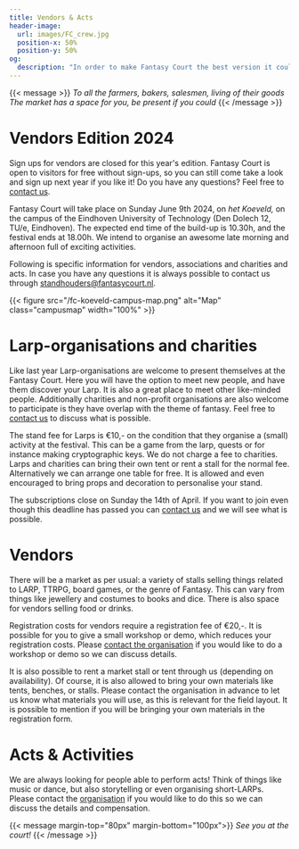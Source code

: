 ```yaml
---
title: Vendors & Acts
header-image:
  url: images/FC_crew.jpg
  position-x: 50%
  position-y: 50%
og:
  description: "In order to make Fantasy Court the best version it could be, we are looking for people who can enrich the experience in their own way. Vendors, acts, workshops, demos, LARP associations, or anything else that fits!"
---
```


{{< message >}}
  _To all the farmers, bakers, salesmen, living of their goods_ \
  _The market has a space for you, be present if you could_
{{< /message >}}

# Vendors Edition 2024
<!-- In order to make Fantasy Court the best version it could be, we'd like to have people who can enrich the experience in whatever way possible. For vendors and entertainers who provide fantasy-related content, we offer an enthusiastic audience interested in LARP and the entire fantasy genre. If you share our enthusiasm you can apply for a place using [this link](https://forms.gle/Qfs6Y61rx4PJm4Mj8).  Do you have any questions? Feel free to [contact us](mailto:standhouders@fantasycourt.nl). -->
Sign ups for vendors are closed for this year's edition. Fantasy Court is open to visitors for free without sign-ups, so you can still come take a look and sign up next year if you like it! Do you have any questions? Feel free to [contact us](mailto:standhouders@fantasycourt.nl).

Fantasy Court will take place on Sunday June 9th 2024, on *het Koeveld,* on the campus of the Eindhoven University of Technology (Den Dolech 12, TU/e, Eindhoven). The expected end time of the build-up is 10.30h, and the festival ends at 18.00h. We intend to organise an awesome late morning and afternoon full of exciting activities.

Following is specific information for vendors, associations and charities and acts. In case you have any questions it is always possible to contact us through [standhouders@fantasycourt.nl](mailto:standhouders@fantasycourt.nl).

{{< figure src="/fc-koeveld-campus-map.png" alt="Map" class="campusmap" width="100%" >}}



# Larp-organisations and charities
Like last year Larp-organisations are welcome to present themselves at the Fantasy Court. Here you will have the option to meet new people, and have them discover your Larp. It is also a great place to meet other like-minded people. Additionally charities and non-profit organisations are also welcome to participate is they have overlap with the theme of fantasy. Feel free to  [contact us](mailto:standhouders@fantasycourt.nl) to discuss what is possible.

The stand fee for Larps is  €10,- on the condition that they organise a (small) activity at the festival. This can be a game from the larp, quests or for instance making cryptographic keys. We do not charge a fee to charities. Larps and charities can bring their own tent or rent a stall for the normal fee. Alternatively we can arrange one table for free. It is allowed and even encouraged to bring props and decoration to personalise your stand.

The subscriptions close on Sunday the 14th of April. If you want to join even though this deadline has passed you can [contact us](mailto:standhouders@fantasycourt.nl) and we will see what is possible.


# Vendors
There will be a market as per usual: a variety of stalls selling things related to LARP, TTRPG, board games, or the genre of Fantasy. This can vary from things like jewellery and costumes to books and dice. There is also space for vendors selling food or drinks.

Registration costs for vendors require a registration fee of €20,-. It is possible for you to give a small workshop or demo, which reduces your registration costs. Please [contact the organisation](mailto:organisatie@fantasycourt.nl?subject=Workshop%20Fantasy%20Court%202024) if you would like to do a workshop or demo so we can discuss details.

It is also possible to rent a market stall or tent through us (depending on availability). Of course, it is also allowed to bring your own materials like tents, benches, or stalls. Please contact the organisation in advance to let us know what materials you will use, as this is relevant for the field layout. It is possible to mention if you will be bringing your own materials in the registration form.

# Acts & Activities
We are always looking for people able to perform acts! Think of things like music or dance, but also storytelling or even organising short-LARPs. Please contact the [organisation](mailto:optredens@fantasycourt.nl?subject=Optreden%20Fantasy%20Court%202024) if you would like to do this so we can discuss the details and compensation.

{{< message margin-top="80px" margin-bottom="100px">}}
_See you at the court!_
{{< /message >}}
